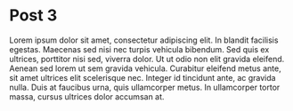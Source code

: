 # Post 3

Lorem ipsum dolor sit amet, consectetur adipiscing elit. In blandit facilisis egestas. Maecenas sed nisi nec turpis vehicula bibendum. Sed quis ex ultrices, porttitor nisi sed, viverra dolor. Ut ut odio non elit gravida eleifend. Aenean sed lorem ut sem gravida vehicula. Curabitur eleifend metus ante, sit amet ultrices elit scelerisque nec. Integer id tincidunt ante, ac gravida nulla. Duis at faucibus urna, quis ullamcorper metus. In ullamcorper tortor massa, cursus ultrices dolor accumsan at.
